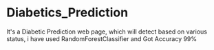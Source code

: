 # Diabetics_Prediction
It's a Diabetic Prediction web page, which will detect based on various status, i have used RandomForestClassifier and Got Accuracy 99%
